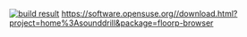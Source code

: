 [![build result](https://build.opensuse.org/projects/home:sounddrill/packages/floorp-browser/badge.svg?type=default)](https://build.opensuse.org/package/show/home:sounddrill/floorp-browser)
https://software.opensuse.org//download.html?project=home%3Asounddrill&package=floorp-browser
